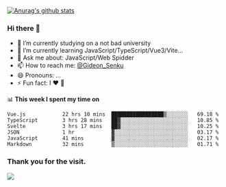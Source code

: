 [![Anurag's github stats](https://github-readme-stats.vercel.app/api?username=gideonsenku)](https://github.com/anuraghazra/github-readme-stats)
### Hi there 👋
- 🔭 I’m currently studying on a not bad university 
- 🌱 I’m currently learning JavaScript/TypeScript/Vue3/Vite...
- 💬 Ask me about: JavaScript/Web Spidder 
- 📫 How to reach me: [@Gideon_Senku](https://t.me/Gideon_Senku)
- 😄 Pronouns: ...
- ⚡ Fun fact: I ❤️ 🎵

📊 **This week I spent my time on**
<!--START_SECTION:waka-->

```text
Vue.js            22 hrs 10 mins  █████████████████▒░░░░░░░   69.18 %
TypeScript        3 hrs 28 mins   ██▓░░░░░░░░░░░░░░░░░░░░░░   10.85 %
Svelte            3 hrs 17 mins   ██▓░░░░░░░░░░░░░░░░░░░░░░   10.25 %
JSON              1 hr            ▓░░░░░░░░░░░░░░░░░░░░░░░░   03.17 %
JavaScript        41 mins         ▓░░░░░░░░░░░░░░░░░░░░░░░░   02.17 %
Markdown          32 mins         ▒░░░░░░░░░░░░░░░░░░░░░░░░   01.71 %
```

<!--END_SECTION:waka-->


### Thank you for the visit.
![](http://profile-counter.glitch.me/gideonsenku/count.svg)
<!--
**GideonSenku/GideonSenku** is a ✨ _special_ ✨ repository because its `README.md` (this file) appears on your GitHub profile.

Here are some ideas to get you started:

- 🔭 I’m currently working on ...
- 🌱 I’m currently learning ...
- 👯 I’m looking to collaborate on ...
- 🤔 I’m looking for help with ...
- 💬 Ask me about ...
- 📫 How to reach me: ...
- 😄 Pronouns: ...
- ⚡ Fun fact: ...
-->
